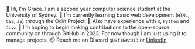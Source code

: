 👋 Hi, I’m Grace. I am a second year computer science student at the University of Sydney.
🌱 I’m currently learning basic web development (`HTML`, `CSS`, `JS`) through the Odin Project.
📔 Also have experience with `R`, `Python` and `Java`
💞️ I’m hoping to begin making contributions to the open-source community on through GitHub in 2023. For now though I am just using it to manage projects.
📫 Reach me on Discord `g09f16#2013` or [LinkedIn](https://www.linkedin.com/in/gracefry)

<!---
g16f09/g16f09 is a ✨ special ✨ repository because its `README.md` (this file) appears on your GitHub profile.
You can click the Preview link to take a look at your changes.
--->
